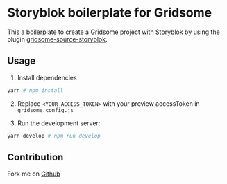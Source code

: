 # Storyblok boilerplate for Gridsome

This a boilerplate to create a [Gridsome](https://gridsome.org/) project with [Storyblok](https://www.storyblok.com/) by using the plugin [gridsome-source-storyblok](https://github.com/storyblok/gridsome-source-storyblok).

## Usage

1. Install dependencies

```sh
yarn # npm install
```

2. Replace `<YOUR_ACCESS_TOKEN>` with your preview accessToken in `gridsome.config.js`

3. Run the development server:

```sh
yarn develop # npm run develop
```

## Contribution

Fork me on [Github](https://github.com/storyblok/storyblok-gridsome-boilerplate)
